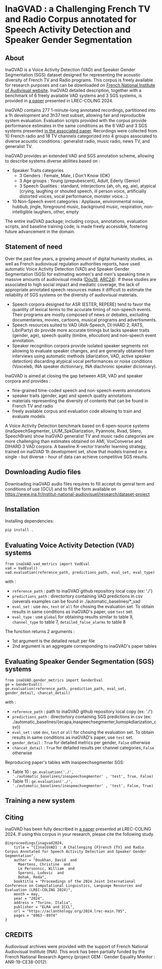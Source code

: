 # InaGVAD : a Challenging French TV and Radio Corpus annotated for Speech Activity Detection and Speaker Gender Segmentation

## About
InaGVAD is a Voice Activity Detection (VAD) and Speaker Gender Segmentation (SGS) dataset designed for representing the acoustic diversity of French TV and Radio programs.
This corpus is freely available for research purposes and can be downloaded on [French National Institute of Audivisual website](https://www.ina.fr/institut-national-audiovisuel/research/dataset-project).
InaGVAD detailed description, together with a benchmark of 6 freely available VAD systems and 3 SGS systems, is provided in [a paper](#citing) presented in LREC-COLING 2024.



InaGVAD contains 277 1-minute-long annotated recordings, partitioned into a 1h development and 3h37 test subset, allowing fair and reproducible system evaluation.
Evaluation scripts provided with the corpus provide performance estimates in the same conditions as the 6 VAD and 3 SGS systems presented [in the associated paper](#citing).
Recordings were collected from 10 French radio and 18 TV channels categorized into 4 groups associated to diverse acoustic conditions : generalist radio, music radio, news TV, and generalist TV.



InaGVAD provides an extended VAD and SGS annotation scheme, allowing to describe systems diverse abilities based on :
* Speaker Traits categories
  * 3 Genders : Female, Male, I Don't Know (IDK)
  * 3 Age groups : Young (prepubescent), Adult, Ederly (Senior)
  * 3 Speech Qualities : standard, interjections (ah, oh, eg, aie), atypical (crying, laughing or shouted speech, ill person voice, artificially distorted voices, vocal performance, monster voice...)
* 10 Non-Speech event categories : Applause, environmental noise, hubbub, jingle, foreground music, background music, respiration, non-intelligible laughers, other, empty


The entire inaGVAD package; including corpus, annotations, evaluation scripts, and baseline training code; is made freely accessible, fostering future advancement in the domain.



[comment]: <> (Keywords, Voice Activity Detection, Speaker Gender Segmentation, Audiovisual Speech Resource, Speaker Traits, Speech Overlap, Benchmark, X-vector, Gender Representation in the Media)

## Statement of need

Over the past few years, a growing amount of digital humanity studies, as well as French audiovisual regulation authorities reports, have used automatic Voice Activity Detection (VAD) and Speaker Gender Segmentation (SGS) for estimating women's and men's speaking time in massive amounts of audiovisual media ([Dou18](https://doi.org/10.18146/2213-0969.2018.jethc156), [ARC24](https://www.arcom.fr/sites/default/files/2024-03/Arcom%20-%20Rapport%20repr%C3%A9sentation%20femmes%202023.pdf)).
If these studies are associated to high social impact and mediatic coverage, the lack of appropriate annotated speech resources makes it difficult to estimate the reliability of SGS systems on the diversity of audiovisual materials.

* Speech corpora designed for ASR (ESTER, REPERE) tend to favor the quantity of lexical terms to the accurate timing of non-speech events. Their programs are mostly composed of news or debates, excluding documentaries, movies, cartoons, musical programs and advertisments.
* Speech resources suited to VAD (AVA-Speech, DI-HARD 2, RATS, LibriParty) do provide more accurate timings but lacks speaker traits (gender, age), speech quality (timbre, ellocution) and non-speech event annotation.
* Speaker recognition corpora provide isolated speaker segments not allowing to evaluate speaker changes, and are generally obtained from interviews using automatic methods (diarization, VAD, active speaker detection) discarding atypical vocal performances or noise conditions (Voxceleb, INA speaker dictionnary, INA diachronic speaker dicionnary).

InaGVAD is aimed at closing the gap between ASR, VAD and speaker corpora and provides :
* fine-grained time-coded speech and non-speech events annotations
* speaker traits (gender, age) and speech quality annotations
* materials representing the diversity of contents that can be found in French TV and radio
* freely available corpus and evaluation code allowing to train and evaluate models

A Voice Activity Detection benchmark based on 6 open-source systems (inaSpeechSegmenter, LIUM_SpkDiarization, Pyannote, Rvad, Silero, SpeechBrain) show InaGVAD generalist TV and music radio categories are more challenging than estimates obtained on AMI, VoxConverse and DIHARD 3 VAD corpora.
A baseline X-vector transfer learning strategy, trained on inaGVAD 1h development set, show that models trained on a single - but diverse - hour of data can achieve competitive SGS results.


## Downloading Audio files

Downloading inaGVAD audio files requires to fill accept its genral term and conditions of use (GCU) and to fill the form available on https://www.ina.fr/institut-national-audiovisuel/research/dataset-project


## Installation

Installing dependencies:
```bash
pip install .
```

## Evaluating Voice Activity Detection (VAD) systems

```
from inaGVAD.vad_metrics import VadEval
vad = VadEval()
vad.evaluation(reference_path, predictions_path, eval_set, eval_type)
```

with :
* `reference_path` : path to inaGVAD github repository local copy (ex: './')
* `predictions_path` : directortory containing VAD predictions in csv (severals examples can be found in ./automatic_baselines/*_vad
* `eval_set` : use `dev`, `test` or `all` for chosing the evaluation set. To obtain results in same conditions as inaGVAD's paper, use `test` set.
* `eval_type` : use `global` for obtaining results similar to table 9, `channel_type` to table 7, `detailed_false_alarms` to table 8

The function returns 2 arguments :
* 1st argument is the detailed result per file
* 2nd argument is an aggregate corresponding to inaGVAD's paper tables

## Evaluating Speaker Gender Segmentation (SGS) systems

```
from inaGVAD.gender_metrics import GenderEval
ge = GenderEval()
ge.evaluation(reference_path, prediction_path, eval_set, gender_detail, chancat_detail)
```

with : 
* `reference_path` : path to inaGVAD github repository local copy (ex: './')
* `predictions_path` : directortory containing SGS predictions in csv (ex: ./automatic_baselines/{ecapa,inaspeechsegmenter,liumspkdiarization_csv})
* `eval_set` : use `dev`, `test` or `all` for chosing the evaluation set. To obtain results in same conditions as inaGVAD's paper, use `test` set.
* `gender_detail` : `True` for detailed metrics per gender, `False` otherwise
* `chancat_detail` : `True` for detailed results per channel categories, `False` otherwise

Reproducing paper's tables with inaspeechsegmenter SGS:
* Table 10 : `ge.evaluation('./', './automatic_baselines/inaspeechsegmenter' , 'test', True, False)`
* Table 11 : `ge.evaluation('./', './automatic_baselines/inaspeechsegmenter' , 'test', False, True)`



## Training a new system


## Citing

inaGVAD has been fully described in [a paper](https://aclanthology.org/2024.lrec-main.785) presented at LREC-COLING 2024.
If using this corpus in your research, please cite the following study.

```
@inproceedings{inagvad2024,
    title = "{I}na{GVAD} : A Challenging {F}rench {TV} and Radio Corpus Annotated for Speech Activity Detection and Speaker Gender Segmentation",
    author = "Doukhan, David  and
      Maertens, Christine  and
      Le Personnic, William  and
      Speroni, Ludovic  and
      Dehak, Reda",
    booktitle = "Proceedings of the 2024 Joint International Conference on Computational Linguistics, Language Resources and Evaluation (LREC-COLING 2024)",
    month = may,
    year = "2024",
    address = "Torino, Italia",
    publisher = "ELRA and ICCL",
    url = "https://aclanthology.org/2024.lrec-main.785",
    pages = "8963--8974"
}

```

## CREDITS
Audiovisual archives were provided with the support of French National Audiovisual Institute (INA).
This work has been partially funded by the French National Research Agency (project GEM : Gender Equality Monitor : ANR-19-CE38-0012).
